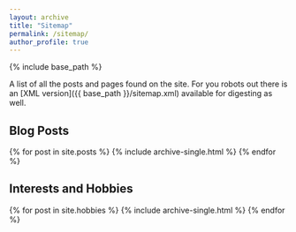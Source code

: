 ```yaml
---
layout: archive
title: "Sitemap"
permalink: /sitemap/
author_profile: true
---
```


{% include base_path %}

A list of all the posts and pages found on the site. For you robots out there is an [XML version]({{ base_path }}/sitemap.xml) available for digesting as well.


<h2>Blog Posts</h2>
{% for post in site.posts %}
  {% include archive-single.html %}
{% endfor %}

<h2>Interests and Hobbies</h2>
{% for post in site.hobbies %}
  {% include archive-single.html %}
{% endfor %}
